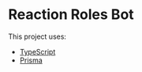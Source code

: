 # Reaction Roles Bot

This project uses:

- [TypeScript](https://typescriptlang.org)
- [Prisma](https://prisma.io)
